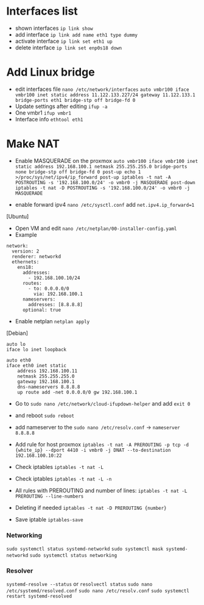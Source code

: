 
# Interfaces list

* shown interfaces `ip link show`
* add interface `ip link add name eth1 type dummy`
* activate interface `ip link set eth1 up`
* delete interface `ip link set enp0s18 down`

# Add Linux bridge

* edit interfaces file `nano /etc/network/interfaces`
`auto vmbr100
iface vmbr100 inet static
        address 11.122.133.227/24
        gateway 11.122.133.1
        bridge-ports eth1
        bridge-stp off
        bridge-fd 0`
* Update settings after editing `ifup -a`
* One vmbr1 `ifup vmbr1`
* Interface info `ethtool eth1`



# Make NAT

* Enable MASQUERADE on the proxmox
`auto vmbr100
iface vmbr100 inet static
        address 192.168.100.1
        netmask 255.255.255.0
        bridge-ports none
        bridge-stp off
        bridge-fd 0
        post-up echo 1 >/proc/sys/net/ipv4/ip_forward
        post-up iptables -t nat -A POSTROUTING -s '192.168.100.0/24' -o vmbr0 -j MASQUERADE
        post-down iptables -t nat -D POSTROUTING -s '192.168.100.0/24' -o vmbr0 -j MASQUERADE`

* enable forward ipv4 `nano /etc/sysctl.conf` add `net.ipv4.ip_forward=1`

[Ubuntu]
* Open VM and edit `nano /etc/netplan/00-installer-config.yaml`
* Example 
```
network:
  version: 2
  renderer: networkd
  ethernets:
    ens18:
      addresses:
        - 192.168.100.10/24
      routes:
        - to: 0.0.0.0/0
          via: 192.168.100.1
      nameservers:
        addresses: [8.8.8.8]
      optional: true
```
* Enable netplan `netplan apply`

[Debian]
```
auto lo
iface lo inet loopback

auto eth0
iface eth0 inet static
    address 192.168.100.11
    netmask 255.255.255.0
    gateway 192.168.100.1
    dns-nameservers 8.8.8.8
    up route add -net 0.0.0.0/0 gw 192.168.100.1
```
* Go to `sudo nano /etc/network/cloud-ifupdown-helper` and add `exit 0`
* and reboot `sudo reboot`
* add nameserver to the `sudo nano /etc/resolv.conf`  -> `nameserver 8.8.8.8`


* Add rule for host proxmox
`iptables -t nat -A PREROUTING -p tcp -d {white_ip} --dport 4410 -i vmbr0 -j DNAT --to-destination 192.168.100.10:22`
* Check iptables `iptables -t nat -L`
* Check iptables `iptables -t nat -L -n`
* All rules with  PREROUTING and number of lines: `iptables -t nat -L PREROUTING --line-numbers`
* Deleting if needed `iptables -t nat -D PREROUTING {number}`
* Save iptable `iptables-save`



### Networking

`sudo systemctl status systemd-networkd`
`sudo systemctl mask systemd-networkd`
`sudo systemctl status networking`

### Resolver

`systemd-resolve --status` or `resolvectl status`
`sudo nano /etc/systemd/resolved.conf`
`sudo nano /etc/resolv.conf`
`sudo systemctl restart systemd-resolved`